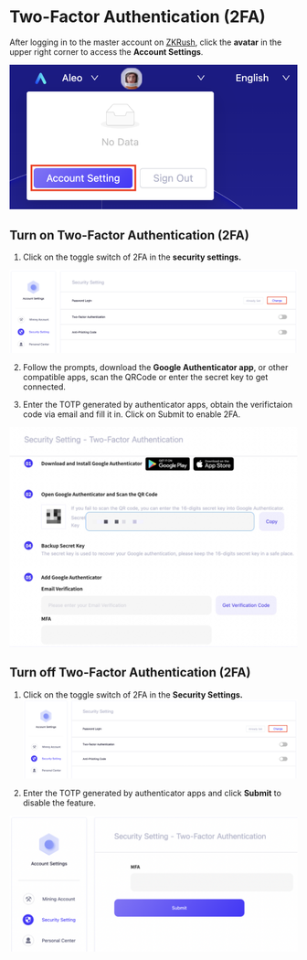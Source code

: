 # Two-Factor Authentication (2FA)

After logging in to the master account on [ZKRush](https://www.zkrush.com), click the **avatar** in the upper right corner to access the **Account Settings**.

![alt enter_account_setting](../_media/enter_account_setting.png ':size=50%')



## Turn on Two-Factor Authentication (2FA)

1. Click on the toggle switch of 2FA in the **security settings.**

![alt enter_mfa](../_media/enter_mfa.png ':size=100%')

2. Follow the prompts, download the **Google Authenticator app**, or other compatible apps, scan the QRCode or enter the secret key to get connected.

3. Enter the TOTP generated by authenticator apps, obtain the verifictaion code via email and fill it in. Click on Submit to enable 2FA.

![alt enable_mfa](../_media/enable_mfa.png ':size=80%')



## Turn off Two-Factor Authentication (2FA)

1. Click on the toggle switch of 2FA in the **Security Settings.** 
![alt enter_mfa](../_media/enter_mfa.png ':size=100%')

2. Enter the TOTP generated by authenticator apps and click **Submit** to disable the feature.

![alt disable_mfa](../_media/disable_mfa.png ':size=80%')

